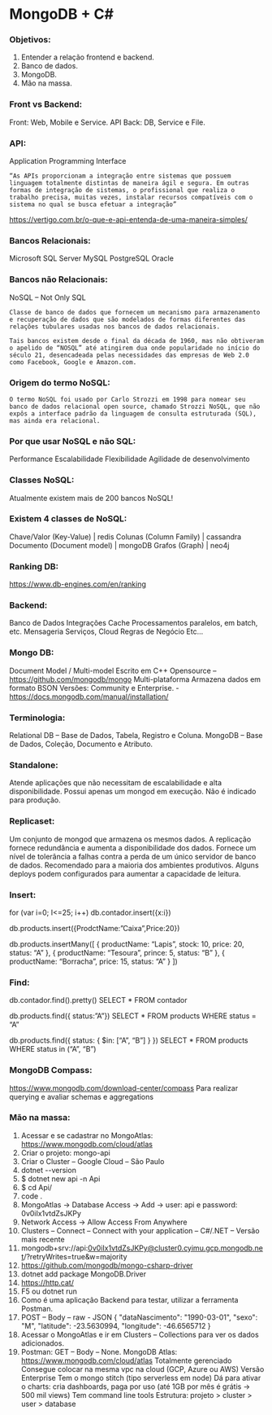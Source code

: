 # MongoDB + C#

### Objetivos:
1. Entender a relação frontend e backend.
2. Banco de dados.
3. MongoDB.
4. Mão na massa.

### Front vs Backend:
Front: Web, Mobile e Service.
API
Back: DB, Service e File.

### API:
Application Programming Interface

	“As APIs proporcionam a integração entre sistemas que possuem linguagem totalmente distintas de maneira ágil e segura. Em outras formas de integração de sistemas, o profissional que realiza o trabalho precisa, muitas vezes, instalar recursos compatíveis com o sistema no qual se busca efetuar a integração”

https://vertigo.com.br/o-que-e-api-entenda-de-uma-maneira-simples/

### Bancos Relacionais:
Microsoft SQL Server
MySQL
PostgreSQL
Oracle

### Bancos não Relacionais:
NoSQL – Not Only SQL

	Classe de banco de dados que fornecem um mecanismo para armazenamento e recuperação de dados que são modelados de formas diferentes das relações tubulares usadas nos bancos de dados relacionais.

	Tais bancos existem desde o final da década de 1960, mas não obtiveram o apelido de “NOSQL” até atingirem dua onde popularidade no início do século 21, desencadeada pelas necessidades das empresas de Web 2.0 como Facebook, Google e Amazon.com.

### Origem do termo NoSQL:
	O termo NoSQL foi usado por Carlo Strozzi em 1998 para nomear seu banco de dados relacional open source, chamado Strozzi NoSQL, que não expôs a interface padrão da linguagem de consulta estruturada (SQL), mas ainda era relacional.

### Por que usar NoSQL e não SQL:
Performance
Escalabilidade
Flexibilidade
Agilidade de desenvolvimento


### Classes NoSQL:
Atualmente existem mais de 200 bancos NoSQL!

### Existem 4 classes de NoSQL:
Chave/Valor (Key-Value) | redis
Colunas (Column Family) | cassandra
Documento (Document model) | mongoDB
Grafos (Graph) | neo4j

### Ranking DB:
https://www.db-engines.com/en/ranking

### Backend:
Banco de Dados
Integrações
Cache
Processamentos paralelos, em batch, etc.
Mensageria
Serviços, Cloud
Regras de Negócio
Etc...

### Mongo DB:
Document Model / Multi-model
Escrito em C++
Opensource – https://github.com/mongodb/mongo
Multi-plataforma
Armazena dados em formato BSON
Versões: Community e Enterprise. - https://docs.mongodb.com/manual/installation/

### Terminologia:
Relational DB – Base de Dados, Tabela, Registro e Coluna.
MongoDB – Base de Dados, Coleção, Documento e Atributo.

### Standalone:
Atende aplicações que não necessitam de escalabilidade e alta disponibilidade.
Possui apenas um mongod em execução.
Não é indicado para produção.

### Replicaset:
Um conjunto de mongod que armazena os mesmos dados.
A replicação fornece redundância e aumenta a disponibilidade dos dados.
Fornece um nível de tolerância a falhas contra a perda de um único servidor de banco de dados.
Recomendado para a maioria dos ambientes produtivos.
Alguns deploys podem configurados para aumentar a capacidade de leitura.

### Insert:
for (var i=0; I<=25; i++) db.contador.insert({x:i})

db.products.insert({ProdctName:”Caixa”,Price:20})

db.products.insertMany([
	{ productName: “Lapis”, stock: 10, price: 20, status: “A” },
	{ productName: “Tesoura”, prince: 5, status: “B” },
	{ productName: “Borracha”, price: 15, status: “A” }
])

### Find:
db.contador.find().pretty()
SELECT * FROM contador

db.products.find({ status:”A”})
SELECT * FROM products WHERE status = “A”

db.products.find({ status: { $in: [“A”, “B”]  } })
SELECT * FROM products WHERE status in (“A”, “B”)

### MongoDB Compass:
https://www.mongodb.com/download-center/compass
Para realizar querying e avaliar schemas e aggregations

### Mão na massa:
1. Acessar e se cadastrar no MongoAtlas: https://www.mongodb.com/cloud/atlas
2. Criar o projeto: mongo-api
3. Criar o Cluster – Google Cloud – São Paulo
4. dotnet --version
5. $ dotnet new api -n Api
6. $ cd Api/
7. code .
8. MongoAtlas → Database Access → Add → user: api e password: 0v0iIx1vtdZsJKPy
9. Network Access → Allow Access From Anywhere
10. Clusters – Connect – Connect with your application – C#/.NET – Versão mais recente
11. mongodb+srv://api:0v0iIx1vtdZsJKPy@cluster0.cyimu.gcp.mongodb.net/<dbname>?retryWrites=true&w=majority
12. https://github.com/mongodb/mongo-csharp-driver
13. dotnet add package MongoDB.Driver
14. https://http.cat/
15. F5 ou dotnet run
16. Como é uma aplicação Backend para testar, utilizar a ferramenta Postman.
17. POST – Body – raw - JSON
{
        "dataNascimento": "1990-03-01",
        "sexo": "M",
        "latitude": -23.5630994,
        "longitude": -46.6565712
}
18. Acessar o MongoAtlas e ir em Clusters – Collections para ver os dados adicionados.
19. Postman: GET – Body – None.
MongoDB Atlas:
https://www.mongodb.com/cloud/atlas
Totalmente gerenciado
Consegue colocar na mesma vpc na cloud (GCP, Azure ou AWS)
Versão Enterprise
Tem o mongo stitch (tipo serverless em node)
Dá para ativar o charts: cria dashboards, paga por uso (até 1GB por mês é grátis → 500 mil views)
Tem command line tools
Estrutura: projeto > cluster > user > database
